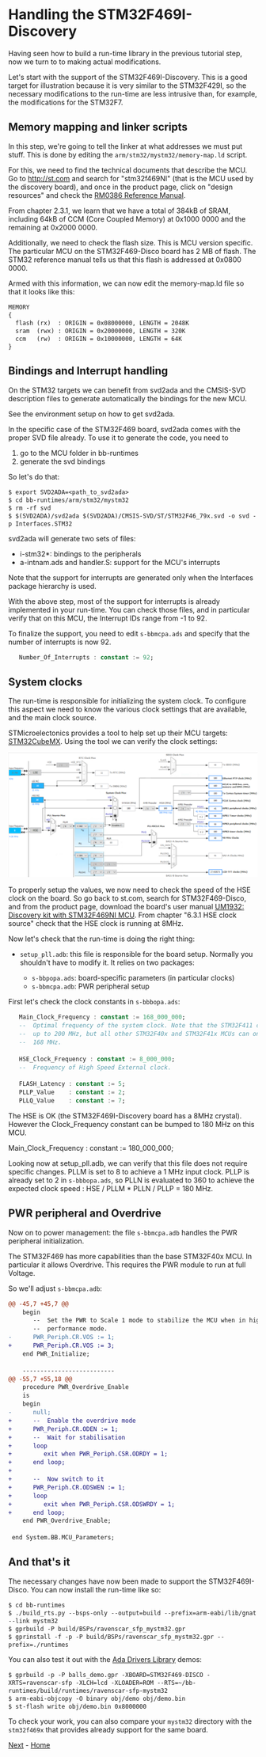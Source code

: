 # Handling the STM32F469I-Discovery

Having seen how to build a run-time library in the previous tutorial step,
now we turn to to making actual modifications.

Let's start with the support of the STM32F469I-Discovery. This is a good
target for illustration because it is very similar to the STM32F429I, so
the necessary modifications to the run-time are less intrusive than, for
example, the modifications for the STM32F7.

## Memory mapping and linker scripts

In this step, we're going to tell the linker at what addresses we must
put stuff. This is done by editing the
`arm/stm32/mystm32/memory-map.ld` script.

For this, we need to find the technical documents that describe the
MCU. Go to http://st.com and search for "stm32f469NI" (that is the MCU
used by the discovery board), and once in the product page, click on
"design resources" and check the [RM0386 Reference Manual](https://www.st.com/st-web-ui/static/active/en/resource/technical/document/reference_manual/DM00127514.pdf).

From chapter 2.3.1, we learn that we have a total of 384kB of
SRAM, including 64kB of CCM (Core Coupled Memory) at 0x1000 0000 and
the remaining at 0x2000 0000.

Additionally, we need to check the flash size. This is MCU version specific.
The particular MCU on the STM32F469-Disco board has 2 MB of flash. The STM32
reference manual tells us that this flash is addressed at 0x0800 0000.

Armed with this information, we can now edit the
memory-map.ld file so that it looks like this:

```
MEMORY
{
  flash (rx)  : ORIGIN = 0x08000000, LENGTH = 2048K
  sram  (rwx) : ORIGIN = 0x20000000, LENGTH = 320K
  ccm   (rw)  : ORIGIN = 0x10000000, LENGTH = 64K
}
```

## Bindings and Interrupt handling

On the STM32 targets we can benefit from svd2ada and the CMSIS-SVD description
files to generate automatically the bindings for the new MCU.

See the environment setup on how to get svd2ada.

In the specific case of the STM32F469 board, svd2ada comes with the proper
SVD file already. To use it to generate the code, you need to

1. go to the MCU folder in bb-runtimes
2. generate the svd bindings

So let's do that:

```
$ export SVD2ADA=<path_to_svd2ada>
$ cd bb-runtimes/arm/stm32/mystm32
$ rm -rf svd
$ $(SVD2ADA)/svd2ada $(SVD2ADA)/CMSIS-SVD/ST/STM32F46_79x.svd -o svd -p Interfaces.STM32
```

svd2ada will generate two sets of files:

 * i-stm32*: bindings to the peripherals
 * a-intnam.ads and handler.S: support for the MCU's interrupts

Note that the support for interrupts are generated only when the Interfaces
package hierarchy is used.

With the above step, most of the support for interrupts is already implemented
in your run-time. You can check those files, and in particular verify that
on this MCU, the Interrupt IDs range from -1 to 92.

To finalize the support, you need to edit `s-bbmcpa.ads` and specify that the
number of interrupts is now 92.

```ada
   Number_Of_Interrupts : constant := 92;
```

## System clocks

The run-time is responsible for initializing the system clock. To configure
this aspect we need to know the various clock settings that
are available, and the main clock source.

STMicroelectonics provides a tool to help set up their MCU targets:
[STM32CubeMX](http://www.st.com/web/en/catalog/tools/FM147/CL1794/SC961/SS1533/PF259242). Using the tool we can verify the clock settings:

![STM32CubeMX clock configurator](images/stm32_clock_cubemx.png)

To properly setup the values, we now need to check the speed of the
HSE clock on the board. So go back to st.com, search for STM32F469-Disco,
and from the product page, download the board's user manual [UM1932:
Discovery kit with STM32F469NI
MCU](http://www.st.com/st-web-ui/static/active/en/resource/technical/document/user_manual/DM00218846.pdf).
From chapter "6.3.1 HSE clock source" check that the HSE clock is
running at 8MHz.

Now let's check that the run-time is doing the right thing:

* `setup_pll.adb`: this file is responsible for the board setup. Normally you
  shouldn't have to modify it. It relies on two packages:

  * `s-bbpopa.ads`: board-specific parameters (in particular clocks)
  * `s-bbmcpa.adb`: PWR peripheral setup

First let's check the clock constants in `s-bbbopa.ads`:

```ada
   Main_Clock_Frequency : constant := 168_000_000;
   --  Optimal frequency of the system clock. Note that the STM32F411 can go
   --  up to 200 MHz, but all other STM32F40x and STM32F41x MCUs can only do
   --  168 MHz.

   HSE_Clock_Frequency : constant := 8_000_000;
   --  Frequency of High Speed External clock.

   FLASH_Latency : constant := 5;
   PLLP_Value    : constant := 2;
   PLLQ_Value    : constant := 7;
```

The HSE is OK (the STM32F469I-Discovery board has a 8MHz
crystal). However the Clock_Frequency constant can be bumped to
180 MHz on this MCU.

   Main_Clock_Frequency : constant := 180_000_000;

Looking now at setup_pll.adb, we can verify that this file does not
require specific changes. PLLM is set to 8 to achieve a 1 MHz input
clock. PLLP is already set to 2 in `s-bbbopa.ads`, so PLLN is
evaluated to 360 to achieve the expected clock speed : HSE / PLLM *
PLLN / PLLP = 180 MHz.

## PWR peripheral and Overdrive

Now on to power management: the file `s-bbmcpa.adb` handles the
PWR peripheral initialization.

The STM32F469 has more capabilities than the base STM32F40x MCU.
In particular it allows Overdrive. This requires the PWR module to run at
full Voltage.

So we'll adjust `s-bbmcpa.adb`:

```diff
@@ -45,7 +45,7 @@
    begin
       --  Set the PWR to Scale 1 mode to stabilize the MCU when in high
       --  performance mode.
-      PWR_Periph.CR.VOS := 1;
+      PWR_Periph.CR.VOS := 3;
    end PWR_Initialize;

    --------------------------
@@ -55,7 +55,18 @@
    procedure PWR_Overdrive_Enable
    is
    begin
-      null;
+      --  Enable the overdrive mode
+      PWR_Periph.CR.ODEN := 1;
+      --  Wait for stabilisation
+      loop
+         exit when PWR_Periph.CSR.ODRDY = 1;
+      end loop;
+
+      --  Now switch to it
+      PWR_Periph.CR.ODSWEN := 1;
+      loop
+         exit when PWR_Periph.CSR.ODSWRDY = 1;
+      end loop;
    end PWR_Overdrive_Enable;

 end System.BB.MCU_Parameters;
```

## And that's it

The necessary changes have now been made to support the
STM32F469I-Disco. You can now install the run-time like so:

```
$ cd bb-runtimes
$ ./build_rts.py --bsps-only --output=build --prefix=arm-eabi/lib/gnat --link mystm32
$ gprbuild -P build/BSPs/ravenscar_sfp_mystm32.gpr
$ gprinstall -f -p -P build/BSPs/ravenscar_sfp_mystm32.gpr --prefix=./runtimes
```

You can also test it out with the [Ada Drivers
Library](https://github.com/AdaCore/Ada_Drivers_Library) demos:

```
$ gprbuild -p -P balls_demo.gpr -XBOARD=STM32F469-DISCO -XRTS=ravenscar-sfp -XLCH=lcd -XLOADER=ROM --RTS=~/bb-runtimes/build/runtimes/ravenscar-sfp-mystm32
$ arm-eabi-objcopy -O binary obj/demo obj/demo.bin
$ st-flash write obj/demo.bin 0x8000000
```

To check your work, you can also compare your `mystm32` directory with
the `stm32f469x` that provides already support for the same board.

[Next](4_STM32F7.md) - [Home](README.md)
